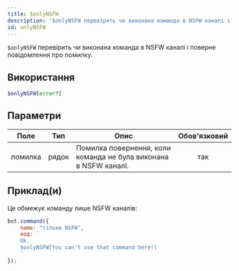 ```yaml
---
title: $onlyNSFW
description: '$onlyNSFW перевірить чи виконана команда в NSFW каналі і поверне повідомлення про помилку.'
id: onlyNSFW
---
```


`$onlyNSFW` перевірить чи виконана команда в NSFW каналі і поверне повідомлення про помилку.

## Використання

```php
$onlyNSFW[error?]
```

## Параметри

| Поле    | Тип   | Опис                                                             | Обов'язковий |
| ------- | ----- | ---------------------------------------------------------------- |:------------:|
| помилка | рядок | Помилка повернення, коли команда не була виконана в NSFW каналі. |     так      |

## Приклад(и)

Це обмежує команду лише NSFW каналів:

```javascript
bot.command({
    name: "тільки NSFW",
    код: `
    Ok.
    $onlyNSFW[You can't use that command here!]
    `
});
```